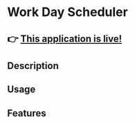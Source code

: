 # Work Day Scheduler

👉 [This application is live!](https://jonathan-warkentine.github.io/Work-Day-Scheduler/)
---

## Description

## Usage

## Features

